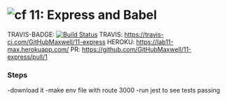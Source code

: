 ![cf](https://i.imgur.com/7v5ASc8.png) 11: Express and Babel
======
TRAVIS-BADGE: [![Build Status](https://travis-ci.com/GitHubMaxwell/11-express.svg?branch=master)](https://travis-ci.com/GitHubMaxwell/11-express)
TRAVIS: https://travis-ci.com/GitHubMaxwell/11-express
HEROKU: https://lab11-max.herokuapp.com/
PR: https://github.com/GitHubMaxwell/11-express/pull/1

### Steps
-download it
-make env file with route 3000
-run jest to see tests passing

